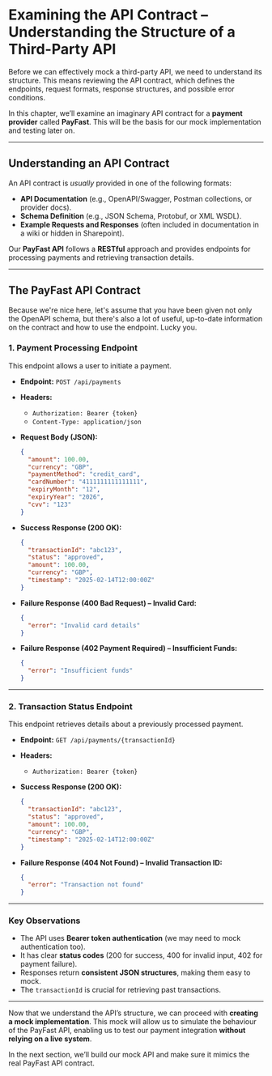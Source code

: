 # **Examining the API Contract – Understanding the Structure of a Third-Party API**  

Before we can effectively mock a third-party API, we need to understand its structure. This means reviewing the API contract, which defines the endpoints, request formats, response structures, and possible error conditions.  

In this chapter, we’ll examine an imaginary API contract for a **payment provider** called **PayFast**. This will be the basis for our mock implementation and testing later on. 

---

## **Understanding an API Contract**  

An API contract is *usually* provided in one of the following formats:  
- **API Documentation** (e.g., OpenAPI/Swagger, Postman collections, or provider docs).  
- **Schema Definition** (e.g., JSON Schema, Protobuf, or XML WSDL).  
- **Example Requests and Responses** (often included in documentation in a wiki or hidden in Sharepoint).  

Our **PayFast API** follows a **RESTful** approach and provides endpoints for processing payments and retrieving transaction details.  

---

## **The PayFast API Contract**  

Because we're nice here, let's assume that you have been given not only the OpenAPI schema, but there's also a lot of useful, up-to-date information on the contract and how to use the endpoint. Lucky you.

### **1. Payment Processing Endpoint**  
This endpoint allows a user to initiate a payment.  

- **Endpoint:** `POST /api/payments`  
- **Headers:**  
  - `Authorization: Bearer {token}`  
  - `Content-Type: application/json`  
- **Request Body (JSON):**  

  ```json
  {
    "amount": 100.00,
    "currency": "GBP",
    "paymentMethod": "credit_card",
    "cardNumber": "4111111111111111",
    "expiryMonth": "12",
    "expiryYear": "2026",
    "cvv": "123"
  }
  ```
  
- **Success Response (200 OK):**  

  ```json
  {
    "transactionId": "abc123",
    "status": "approved",
    "amount": 100.00,
    "currency": "GBP",
    "timestamp": "2025-02-14T12:00:00Z"
  }
  ```

- **Failure Response (400 Bad Request) – Invalid Card:**  

  ```json
  {
    "error": "Invalid card details"
  }
  ```

- **Failure Response (402 Payment Required) – Insufficient Funds:**  

  ```json
  {
    "error": "Insufficient funds"
  }
  ```

---

### **2. Transaction Status Endpoint**  
This endpoint retrieves details about a previously processed payment.  

- **Endpoint:** `GET /api/payments/{transactionId}`  
- **Headers:**  
  - `Authorization: Bearer {token}`  
- **Success Response (200 OK):**  

  ```json
  {
    "transactionId": "abc123",
    "status": "approved",
    "amount": 100.00,
    "currency": "GBP",
    "timestamp": "2025-02-14T12:00:00Z"
  }
  ```

- **Failure Response (404 Not Found) – Invalid Transaction ID:**  

  ```json
  {
    "error": "Transaction not found"
  }
  ```

---

### **Key Observations**  

- The API uses **Bearer token authentication** (we may need to mock authentication too).  
- It has clear **status codes** (200 for success, 400 for invalid input, 402 for payment failure).  
- Responses return **consistent JSON structures**, making them easy to mock.  
- The `transactionId` is crucial for retrieving past transactions.  

---

Now that we understand the API’s structure, we can proceed with **creating a mock implementation**. This mock will allow us to simulate the behaviour of the PayFast API, enabling us to test our payment integration **without relying on a live system**.  

In the next section, we’ll build our mock API and make sure it mimics the real PayFast API contract.